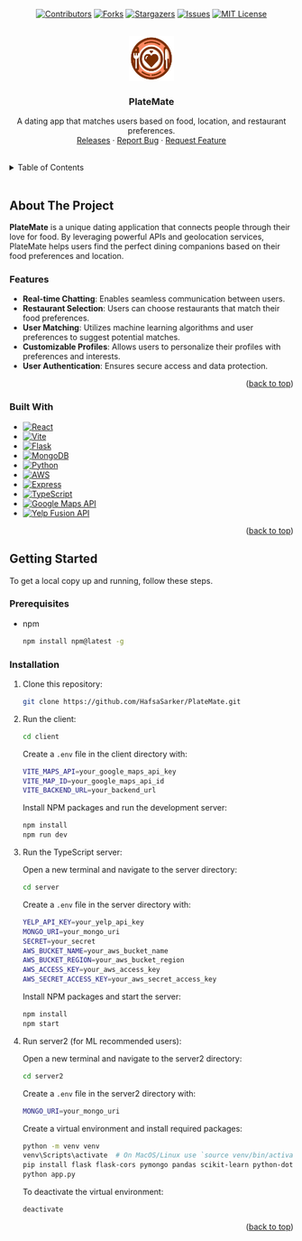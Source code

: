 <a name="readme-top"></a>

<!--
*** I'm using markdown "reference style" links for readability.
*** Reference links are enclosed in brackets [ ] instead of parentheses ( ).
*** See the bottom of this document for the declaration of the reference variables
*** for contributors-url, forks-url, etc. This is an optional, concise syntax you may use.
*** https://www.markdownguide.org/basic-syntax/#reference-style-links
-->

<!-- PROJECT SHIELDS -->
<div align="center">

[![Contributors][contributors-shield]][contributors-url]
[![Forks][forks-shield]][forks-url]
[![Stargazers][stars-shield]][stars-url]
[![Issues][issues-shield]][issues-url]
[![MIT License][license-shield]][license-url]
<!-- [![LinkedIn][linkedin-shield]][linkedin-url] -->

<!-- PROJECT LOGO -->
<br />

  <a href="https://github.com/HafsaSarker/PlateMate">
    <img src="client/public/logo.png" alt="Logo" width="80" height="80">
  </a>

<h3 align="center">PlateMate</h3>
  <p align="center">
    A dating app that matches users based on food, location, and restaurant preferences.
    <br />
    <a href="https://github.com/HafsaSarker/PlateMate/releases">Releases</a>
    ·
    <a href="https://github.com/HafsaSarker/PlateMate/issues">Report Bug</a>
    ·
    <a href="https://github.com/HafsaSarker/PlateMate/issues">Request Feature</a>
  </p>
</div>

<br />

<!-- TABLE OF CONTENTS -->
<details>
  <summary>Table of Contents</summary>
  <ol>
    <li>
      <a href="#about-the-project">About The Project</a>
      <ul>
        <li><a href="#features">Features</a></li>
        <li><a href="#built-with">Built With</a></li>
      </ul>
    </li>
    <li>
      <a href="#getting-started">Getting Started</a>
      <ul>
        <li><a href="#prerequisites">Prerequisites</a></li>
        <li><a href="#installation">Installation</a></li>
      </ul>
    </li>
  </ol>
</details>

<br />

<!-- ABOUT THE PROJECT -->
## About The Project

**PlateMate** is a unique dating application that connects people through their love for food. By leveraging powerful APIs and geolocation services, PlateMate helps users find the perfect dining companions based on their food preferences and location.

### Features

* **Real-time Chatting**: Enables seamless communication between users.
* **Restaurant Selection**: Users can choose restaurants that match their food preferences.
* **User Matching**: Utilizes machine learning algorithms and user preferences to suggest potential matches.
* **Customizable Profiles**: Allows users to personalize their profiles with preferences and interests.
* **User Authentication**: Ensures secure access and data protection.

<p align="right">(<a href="#readme-top">back to top</a>)</p>

### Built With

* [![React][React.js]][React-url]
* [![Vite][Vite]][Vite-url]
* [![Flask][Flask]][Flask-url]
* [![MongoDB][MongoDB]][MongoDB-url]
* [![Python][Python]][Python-url]
* [![AWS][AWS]][AWS-url]
* [![Express][Express]][Express-url]
* [![TypeScript][TypeScript]][TypeScript-url]
* [![Google Maps API][GoogleMaps]][GoogleMaps-url]
* [![Yelp Fusion API][Yelp]][Yelp-url]

<p align="right">(<a href="#readme-top">back to top</a>)</p>

<!-- GETTING STARTED -->
## Getting Started

To get a local copy up and running, follow these steps.

### Prerequisites

* npm

  ```sh
  npm install npm@latest -g
  ```

### Installation

1. Clone this repository:

   ```sh
   git clone https://github.com/HafsaSarker/PlateMate.git
   ```

2. Run the client:

   ```sh
   cd client
   ```

   Create a `.env` file in the client directory with:

   ```sh
   VITE_MAPS_API=your_google_maps_api_key
   VITE_MAP_ID=your_google_maps_api_id
   VITE_BACKEND_URL=your_backend_url
   ```

   Install NPM packages and run the development server:

   ```sh
   npm install
   npm run dev
   ```

3. Run the TypeScript server:

   Open a new terminal and navigate to the server directory:

   ```sh
   cd server
   ```

   Create a `.env` file in the server directory with:

   ```sh
   YELP_API_KEY=your_yelp_api_key
   MONGO_URI=your_mongo_uri
   SECRET=your_secret
   AWS_BUCKET_NAME=your_aws_bucket_name
   AWS_BUCKET_REGION=your_aws_bucket_region
   AWS_ACCESS_KEY=your_aws_access_key
   AWS_SECRET_ACCESS_KEY=your_aws_secret_access_key
   ```

   Install NPM packages and start the server:

   ```sh
   npm install
   npm start
   ```

4. Run server2 (for ML recommended users):

   Open a new terminal and navigate to the server2 directory:

   ```sh
   cd server2
   ```

   Create a `.env` file in the server2 directory with:

   ```sh
   MONGO_URI=your_mongo_uri
   ```

   Create a virtual environment and install required packages:

   ```sh
   python -m venv venv
   venv\Scripts\activate  # On MacOS/Linux use `source venv/bin/activate`
   pip install flask flask-cors pymongo pandas scikit-learn python-dotenv certifi
   python app.py
   ```

   To deactivate the virtual environment:

   ```sh
   deactivate
   ```

<p align="right">(<a href="#readme-top">back to top</a>)</p>

<!-- MARKDOWN LINKS & IMAGES -->
<!-- https://www.markdownguide.org/basic-syntax/#reference-style-links -->
[contributors-shield]: https://img.shields.io/github/contributors/HafsaSarker/PlateMate.svg?style=for-the-badge
[contributors-url]: https://github.com/HafsaSarker/PlateMate/graphs/contributors

[forks-shield]: https://img.shields.io/github/forks/HafsaSarker/PlateMate.svg?style=for-the-badge
[forks-url]: https://github.com/HafsaSarker/PlateMate/network/members

[stars-shield]: https://img.shields.io/github/stars/HafsaSarker/PlateMate.svg?style=for-the-badge
[stars-url]: https://github.com/HafsaSarker/PlateMate/stargazers

[issues-shield]: https://img.shields.io/github/issues/HafsaSarker/PlateMate.svg?style=for-the-badge
[issues-url]: https://github.com/HafsaSarker/PlateMate/issues

[license-shield]: https://img.shields.io/github/license/HafsaSarker/PlateMate.svg?style=for-the-badge
[license-url]: https://github.com/HafsaSarker/PlateMate/blob/master/LICENSE.txt


[React.js]: https://img.shields.io/badge/react-%2320232a.svg?style=for-the-badge&logo=react&logoColor=%2361DAFB
[React-url]: https://react.dev/

[Express]: https://img.shields.io/badge/express.js-%23404d59.svg?style=for-the-badge&logo=express&logoColor=%2361DAFB
[Express-url]: https://expressjs.com/

[Flask]: https://img.shields.io/badge/flask-%23000.svg?style=for-the-badge&logo=flask&logoColor=white
[Flask-url]: https://flask.palletsprojects.com/en/

[Vite]: https://img.shields.io/badge/vite-%23646CFF.svg?style=for-the-badge&logo=vite&logoColor=white
[Vite-url]: https://vitejs.dev/

[MongoDB]: https://img.shields.io/badge/MongoDB-%234ea94b.svg?style=for-the-badge&logo=mongodb&logoColor=white
[MongoDB-url]: https://https://www.mongodb.com/

[TypeScript]: https://img.shields.io/badge/typescript-%23007ACC.svg?style=for-the-badge&logo=typescript&logoColor=white
[TypeScript-url]: https://www.typescriptlang.org/

[Python]: https://img.shields.io/badge/python-3670A0?style=for-the-badge&logo=python&logoColor=ffdd54
[Python-url]: https://www.python.org/

[AWS]: https://img.shields.io/badge/AWS-%23232F3E.svg?style=for-the-badge&logo=amazon-aws&logoColor=white
[AWS-url]: https://aws.amazon.com/

[GoogleMaps]: https://img.shields.io/badge/Google_Maps_API-%2377B855.svg?style=for-the-badge&logo=google-maps&logoColor=white
[GoogleMaps-url]: https://developers.google.com/maps

[Yelp]: https://img.shields.io/badge/Yelp_Fusion_API-%23D32323.svg?style=for-the-badge&logo=yelp&logoColor=white
[Yelp-url]: https://docs.developer.yelp.com/docs/fusion-intro

